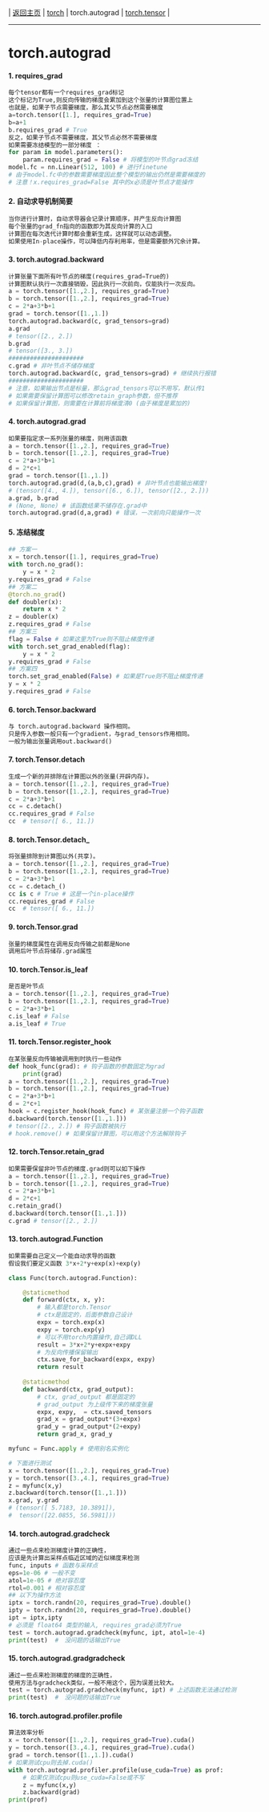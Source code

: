 | [返回主页](index.html) |  [torch](torch.html) | torch.autograd |  [torch.tensor](torch_tensor.html) |

---



# torch.autograd

#### 1. requires_grad
```python
每个tensor都有一个requires_grad标记
这个标记为True,则反向传输的梯度会累加到这个张量的计算图位置上
也就是，如果子节点需要梯度，那么其父节点必然需要梯度
a=torch.tensor([1.], requires_grad=True)
b=a+1
b.requires_grad # True
反之，如果子节点不需要梯度，其父节点必然不需要梯度
如果需要冻结模型的一部分梯度 ：
for param in model.parameters():
    param.requires_grad = False # 将模型的叶节点grad冻结
model.fc = nn.Linear(512, 100) # 进行finetune
# 由于model.fc中的参数需要梯度因此整个模型的输出仍然是需要梯度的
# 注意！x.requires_grad=False 其中的x必须是叶节点才能操作
```

#### 2. 自动求导机制简要
```python
当你进行计算时，自动求导器会记录计算顺序，并产生反向计算图
每个张量的grad_fn指向的函数即为其反向计算的入口
计算图在每次迭代计算时都会重新生成，这样就可以动态调整。
如果使用In-place操作，可以降低内存利用率，但是需要额外冗余计算。
```

#### 3. torch.autograd.backward
```python
计算张量下面所有叶节点的梯度(requires_grad=True的)
计算图默认执行一次直接销毁，因此执行一次前向，仅能执行一次反向。
a = torch.tensor([1.,2.], requires_grad=True)
b = torch.tensor([1.,2.], requires_grad=True)
c = 2*a+3*b+1
grad = torch.tensor([1.,1.])
torch.autograd.backward(c, grad_tensors=grad)
a.grad
# tensor([2., 2.])
b.grad
# tensor([3., 3.])
#####################
c.grad # 非叶节点不储存梯度
torch.autograd.backward(c, grad_tensors=grad) # 继续执行报错
#####################
# 注意，如果输出节点是标量，那么grad_tensors可以不用写，默认传1
# 如果需要保留计算图可以修改retain_graph参数，但不推荐
# 如果保留计算图，则需要在计算前将梯度清0 (由于梯度是累加的)
```

#### 4. torch.autograd.grad
```python
如果要指定求一系列张量的梯度，则用该函数
a = torch.tensor([1.,2.], requires_grad=True)
b = torch.tensor([1.,2.], requires_grad=True)
c = 2*a+3*b+1
d = 2*c+1
grad = torch.tensor([1.,1.])
torch.autograd.grad(d,(a,b,c),grad) # 非叶节点也能输出梯度!
# (tensor([4., 4.]), tensor([6., 6.]), tensor([2., 2.]))
a.grad, b.grad
# (None, None) # 该函数结果不储存在.grad中
torch.autograd.grad(d,a,grad) # 错误，一次前向只能操作一次
```

#### 5. 冻结梯度
```python
## 方案一
x = torch.tensor([1.], requires_grad=True)
with torch.no_grad():
	y = x * 2
y.requires_grad # False
## 方案二
@torch.no_grad()
def doubler(x):
	return x * 2
z = doubler(x)
z.requires_grad # False
## 方案三
flag = False # 如果这里为True则不阻止梯度传递
with torch.set_grad_enabled(flag):
	y = x * 2
y.requires_grad # False
## 方案四
torch.set_grad_enabled(False) # 如果是True则不阻止梯度传递
y = x * 2
y.requires_grad # False
```

#### 6. torch.Tensor.backward
```python
与 torch.autograd.backward 操作相同。
只是传入参数一般只有一个gradient，与grad_tensors作用相同。
一般为输出张量调用out.backward()
```

#### 7. torch.Tensor.detach
```python
生成一个新的并排除在计算图以外的张量(开辟内存)。
a = torch.tensor([1.,2.], requires_grad=True)
b = torch.tensor([1.,2.], requires_grad=True)
c = 2*a+3*b+1
cc = c.detach()
cc.requires_grad # False
cc  # tensor([ 6., 11.])
```

#### 8. torch.Tensor.detach_
```python
将张量排除到计算图以外(共享)。
a = torch.tensor([1.,2.], requires_grad=True)
b = torch.tensor([1.,2.], requires_grad=True)
c = 2*a+3*b+1
cc = c.detach_()
cc is c # True # 这是一个in-place操作
cc.requires_grad # False
cc  # tensor([ 6., 11.])
```

#### 9. torch.Tensor.grad
```python
张量的梯度属性在调用反向传输之前都是None
调用后叶节点将储存.grad属性
```

#### 10. torch.Tensor.is_leaf
```python
是否是叶节点
a = torch.tensor([1.,2.], requires_grad=True)
b = torch.tensor([1.,2.], requires_grad=True)
c = 2*a+3*b+1
c.is_leaf # False
a.is_leaf # True
```

#### 11. torch.Tensor.register_hook
```python
在某张量反向传输被调用到时执行一些动作
def hook_func(grad): # 钩子函数的参数固定为grad
	print(grad)
a = torch.tensor([1.,2.], requires_grad=True)
b = torch.tensor([1.,2.], requires_grad=True)
c = 2*a+3*b+1
d = 2*c+1
hook = c.register_hook(hook_func) # 某张量注册一个钩子函数
d.backward(torch.tensor([1.,1.]))
# tensor([2., 2.]) # 钩子函数被执行
# hook.remove() # 如果保留计算图，可以用这个方法解除钩子
```

#### 12. torch.Tensor.retain_grad
```python
如果需要保留非叶节点的梯度.grad则可以如下操作
a = torch.tensor([1.,2.], requires_grad=True)
b = torch.tensor([1.,2.], requires_grad=True)
c = 2*a+3*b+1
d = 2*c+1
c.retain_grad()
d.backward(torch.tensor([1.,1.]))
c.grad # tensor([2., 2.])
```

#### 13. torch.autograd.Function
```python
如果需要自己定义一个能自动求导的函数
假设我们要定义函数 3*x+2*y+exp(x)+exp(y)

class Func(torch.autograd.Function):

	@staticmethod
	def forward(ctx, x, y):
		# 输入都是torch.Tensor
		# ctx是固定的，后面参数自己设计
		expx = torch.exp(x) 
		expy = torch.exp(y)
		# 可以不用torch内置操作,自己调DLL
		result = 3*x+2*y+expx+expy
		# 为反向传播保留输出
		ctx.save_for_backward(expx, expy)
		return result
		
	@staticmethod
	def backward(ctx, grad_output):
		# ctx, grad_output 都是固定的
		# grad_output 为上级传下来的梯度张量
		expx, expy,  = ctx.saved_tensors
		grad_x = grad_output*(3+expx)
		grad_y = grad_output*(2+expy)
		return grad_x, grad_y

myfunc = Func.apply # 使用别名实例化

# 下面进行测试
x = torch.tensor([1.,2.], requires_grad=True)
y = torch.tensor([3.,4.], requires_grad=True)
z = myfunc(x,y)
z.backward(torch.tensor([1.,1.]))
x.grad, y.grad
# (tensor([ 5.7183, 10.3891]), 
#  tensor([22.0855, 56.5981]))
```

#### 14. torch.autograd.gradcheck
```python
通过一些点来检测梯度计算的正确性，
应该是先计算出采样点临近区域的近似梯度来检测
func, inputs # 函数与采样点
eps=1e-06 # 一般不变
atol=1e-05 # 绝对容忍度
rtol=0.001 # 相对容忍度
## 以下为操作方法
iptx = torch.randn(20, requires_grad=True).double()
ipty = torch.randn(20, requires_grad=True).double()
ipt = iptx,ipty
# 必须是 float64 类型的输入, requires_grad必须为True
test = torch.autograd.gradcheck(myfunc, ipt, atol=1e-4)
print(test)  #　没问题的话输出True
```

#### 15. torch.autograd.gradgradcheck
```python
通过一些点来检测梯度的梯度的正确性，
使用方法与gradcheck类似，一般不用这个，因为误差比较大。
test = torch.autograd.gradcheck(myfunc, ipt) # 上述函数无法通过检测
print(test)  #　没问题的话输出True
```

#### 16. torch.autograd.profiler.profile
```python
算法效率分析
x = torch.tensor([1.,2.], requires_grad=True).cuda() 
y = torch.tensor([3.,4.], requires_grad=True).cuda()
grad = torch.tensor([1.,1.]).cuda()
# 如果测试cpu则去掉.cuda()
with torch.autograd.profiler.profile(use_cuda=True) as prof:
	# 如果仅测试cpu则use_cuda=False或不写
    z = myfunc(x,y)    
    z.backward(grad)
print(prof)
```















